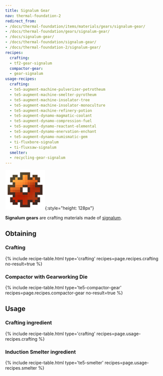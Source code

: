 ```yaml
---
title: Signalum Gear
nav: thermal-foundation-2
redirect_from:
- /docs/thermal-foundation/items/materials/gears/signalum-gear/
- /docs/thermal-foundation/gears/signalum-gear/
- /docs/signalum-gear/
- /docs/thermal-foundation/signalum-gear/
- /docs/thermal-foundation-2/signalum-gear/
recipes:
  crafting:
  - tf2-gear-signalum
  compactor-gear:
  - gear-signalum
usage-recipes:
  crafting:
  - te5-augment-machine-pulverizer-petrotheum
  - te5-augment-machine-smelter-pyrotheum
  - te5-augment-machine-insolator-tree
  - te5-augment-machine-insolator-monoculture
  - te5-augment-machine-refinery-potion
  - te5-augment-dynamo-magmatic-coolant
  - te5-augment-dynamo-compression-fuel
  - te5-augment-dynamo-reactant-elemental
  - te5-augment-dynamo-enervation-enchant
  - te5-augment-dynamo-numismatic-gem
  - ti-fluxbore-signalum
  - ti-fluxsaw-signalum
  smelter:
  - recycling-gear-signalum
---
```


![Signalum gear](/assets/images/thermal-foundation-2/gear-signalum.png){:style="height: 128px"}


**Signalum gears** are crafting materials made of
[signalum](/docs/1.12/thermal-foundation-2/signalum-ingot/).


Obtaining
---------

### Crafting
{% include recipe-table.html type='crafting' recipes=page.recipes.crafting no-result=true %}

### Compactor with Gearworking Die
{% include recipe-table.html type='te5-compactor-gear' recipes=page.recipes.compactor-gear no-result=true %}


Usage
-----

### Crafting ingredient
{% include recipe-table.html type='crafting' recipes=page.usage-recipes.crafting %}

### Induction Smelter ingredient
{% include recipe-table.html type='te5-smelter' recipes=page.usage-recipes.smelter %}
